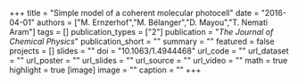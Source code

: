 +++
title = "Simple model of a coherent molecular photocell"
date = "2016-04-01"
authors = ["M. Ernzerhof","M. Bélanger","D. Mayou","T. Nemati Aram"]
tags = []
publication_types = ["2"]
publication = "_The Journal of Chemical Physics_"
publication_short = ""
summary = ""
featured = false
projects = []
slides = ""
doi = "10.1063/1.4944468"
url_code = ""
url_dataset = ""
url_poster = ""
url_slides = ""
url_source = ""
url_video = ""
math = true
highlight = true
[image]
image = ""
caption = ""
+++

